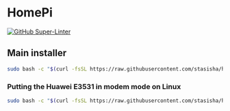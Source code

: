 # HomePi

[![GitHub Super-Linter](https://github.com/stasisha/home-pi/workflows/Lint%20Code%20Base/badge.svg)](https://github.com/marketplace/actions/super-linter)

## Main installer

```bash
sudo bash -c "$(curl -fsSL https://raw.githubusercontent.com/stasisha/home-pi/master/install.sh)"

```
### Putting the Huawei E3531 in modem mode on Linux

```bash
sudo bash -c "$(curl -fsSL https://raw.githubusercontent.com/stasisha/home-pi/master/huawei-modem.sh)"

```
